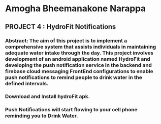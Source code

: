 # Amogha Bheemanakone Narappa
## PROJECT 4 : HydroFit Notifications

### Abstract: The aim of this project is to implement a  comprehensive system that assists individuals in maintaining adequate water intake through the day. This project involves development of an android application named HydroFit and developing the push notification service in the backend and firebase cloud messaging FrontEnd configurations to enable push notifications to remind people to drink water in the defined intervals.

### Download and Install hydroFit apk.
### Push Notifications will start flowing to your cell phone reminding you to Drink Water.